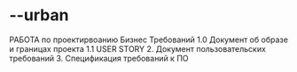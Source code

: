 # --urban
РАБОТА по проектирвоанию Бизнес Требований
1.0 Документ об образе и границах проекта
1.1 USER STORY
2. Документ пользовательских требований
3. Спецификация требований к ПО
